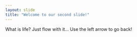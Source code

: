 ```yaml
---
layout: slide
title: "Welcome to our second slide!"
---
```

What is life? Just flow with it...
Use the left arrow to go back!
